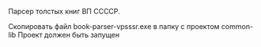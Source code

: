Парсер толстых книг ВП ССССР.

Скопировать файл book-parser-vpsssr.exe в папку с проектом common-lib
Проект должен быть запущен
